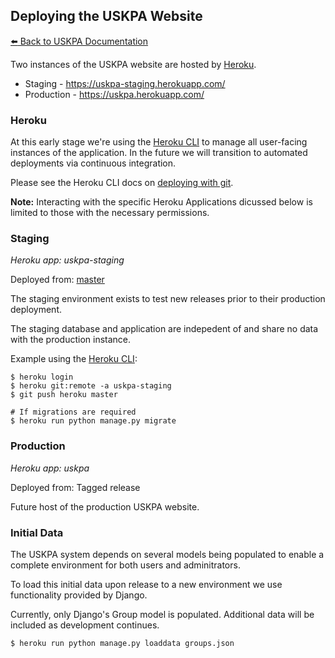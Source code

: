 ## Deploying the USKPA Website
[:arrow_left: Back to USKPA
Documentation](../docs)

Two instances of the USKPA website are hosted by [Heroku].

* Staging - https://uskpa-staging.herokuapp.com/
* Production - https://uskpa.herokuapp.com/

### Heroku

At this early stage we're using the [Heroku CLI]
to manage all user-facing instances of the application. In the future we
will transition to automated deployments via continuous integration.

Please see the Heroku CLI docs on [deploying with git](https://devcenter.heroku.com/articles/git).

**Note:** Interacting with the specific Heroku Applications
dicussed below is limited to those with the necessary permissions.

### Staging
*Heroku app: uskpa-staging*

Deployed from: [master](https://github.com/18F/uskpa/tree/master)

The staging environment exists to test new releases prior
to their production deployment.

The staging database and application are indepedent of
and share no data with the production instance.

Example using the [Heroku CLI]:

```shell
$ heroku login
$ heroku git:remote -a uskpa-staging
$ git push heroku master

# If migrations are required
$ heroku run python manage.py migrate
```

### Production
*Heroku app: uskpa*

Deployed from: Tagged release

Future host of the production USKPA website.

[Heroku]: https://heroku.com
[Heroku CLI]: https://devcenter.heroku.com/articles/heroku-cli

### Initial Data

The USKPA system depends on several models being populated
to enable a complete environment for both users and adminitrators.

To load this initial data upon release to a new environment we
use functionality provided by Django.

Currently, only Django's Group model is populated. Additional
data will be included as development continues.

```shell
$ heroku run python manage.py loaddata groups.json
```
